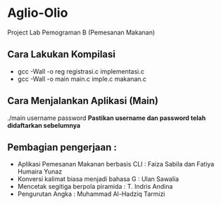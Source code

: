 # Aglio-Olio
Project Lab Pemograman B (Pemesanan Makanan)

## Cara Lakukan Kompilasi
- gcc -Wall -o reg registrasi.c implementasi.c
- gcc -Wall -o main main.c imple.c makanan.c


## Cara Menjalankan Aplikasi (Main)
./main username password
**Pastikan username dan password telah didaftarkan sebelumnya**

## Pembagian pengerjaan : 

- Aplikasi Pemesanan Makanan berbasis CLI : Faiza Sabila dan Fatiya Humaira Yunaz
- Konversi kalimat biasa menjadi bahasa G : Ulan Sawalia
- Mencetak segitiga berpola piramida : T. Indris Andina
- Pengurutan Angka : Muhammad Al-Hadziq Tarmizi
                
